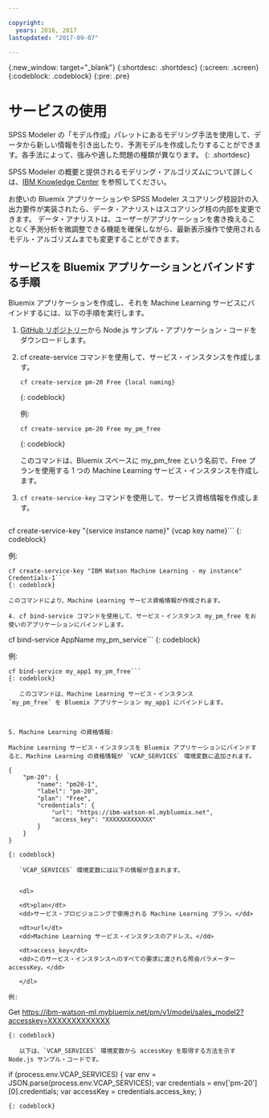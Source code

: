 ```yaml
---

copyright:
  years: 2016, 2017
lastupdated: "2017-09-07"

---
```


{:new_window: target="_blank"}
{:shortdesc: .shortdesc}
{:screen: .screen}
{:codeblock: .codeblock}
{:pre: .pre}

# サービスの使用

SPSS Modeler の「モデル作成」パレットにあるモデリング手法を使用して、データから新しい情報を引き出したり、予測モデルを作成したりすることができます。各手法によって、強みや適した問題の種類が異なります。
{: .shortdesc}

SPSS Modeler の概要と提供されるモデリング・アルゴリズムについて詳しくは、[IBM Knowledge Center](https://www.ibm.com/support/knowledgecenter/SS3RA7) を参照してください。

お使いの Bluemix アプリケーションや SPSS Modeler スコアリング枝設計の入出力要件が実装されたら、データ・アナリストはスコアリング枝の内部を変更できます。
データ・アナリストは、ユーザーがアプリケーションを書き換えることなく予測分析を微調整できる機能を確保しながら、最新表示操作で使用されるモデル・アルゴリズムまでも変更することができます。



## サービスを Bluemix アプリケーションとバインドする手順
Bluemix アプリケーションを作成し、それを Machine Learning サービスにバインドするには、以下の手順を実行します。

1. [GitHub リポジトリー](https://github.com/pmservice/customer-satisfaction-prediction)から Node.js サンプル・アプリケーション・コードをダウンロードします。

2. cf create-service コマンドを使用して、サービス・インスタンスを作成します。

   ```
   cf create-service pm-20 Free {local naming}
   ```
   {: codeblock}

   例:

   ```
   cf create-service pm-20 Free my_pm_free
   ```
   {: codeblock}

   このコマンドは、Bluemix スペースに my_pm_free という名前で、Free プランを使用する 1 つの Machine Learning サービス・インスタンスを作成します。

3. `cf create-service-key` コマンドを使用して、サービス資格情報を作成します。

   ```
cf create-service-key "{service instance name}" {vcap key name}```
   {: codeblock}

   例:

   ```
cf create-service-key "IBM Watson Machine Learning - my instance" Credentials-1```
   {: codeblock}

   このコマンドにより、Machine Learning サービス資格情報が作成されます。

4. cf bind-service コマンドを使用して、サービス・インスタンス my_pm_free をお使いのアプリケーションにバインドします。

   ```
cf bind-service AppName my_pm_service```
   {: codeblock}

   例:

   ```
cf bind-service my_app1 my_pm_free```
   {: codeblock}

      このコマンドは、Machine Learning サービス・インスタンス
   `my_pm_free` を Bluemix アプリケーション my_app1 にバインドします。



5. Machine Learning の資格情報:

   Machine Learning サービス・インスタンスを Bluemix アプリケーションにバインドすると、Machine Learning の資格情報が `VCAP_SERVICES` 環境変数に追加されます。

```
    {   
        "pm-20": {
            "name": "pm20-1",
            "label": "pm-20",
            "plan": "Free",
            "credentials": {
                "url": "https://ibm-watson-ml.mybluemix.net",
                "access_key": "XXXXXXXXXXXXX"
            }
        }       
    }
```
{: codeblock}

   `VCAP_SERVICES` 環境変数には以下の情報が含まれます。


   <dl>

   <dt>plan</dt>
   <dd>サービス・プロビジョニングで使用される Machine Learning プラン。</dd>

   <dt>url</dt>
   <dd>Machine Learning サービス・インスタンスのアドレス。</dd>

   <dt>access_key</dt>
   <dd>このサービス・インスタンスへのすべての要求に渡される照会パラメーター accessKey。</dd>

   </dl>

例:             

```
Get https://ibm-watson-ml.mybluemix.net/pm/v1/model/sales_model2?accesskey=XXXXXXXXXXXXX
```
{: codeblock}

   以下は、`VCAP_SERVICES` 環境変数から accessKey を取得する方法を示す Node.js サンプル・コードです。

```
   if (process.env.VCAP_SERVICES) {
        var env = JSON.parse(process.env.VCAP_SERVICES);
        var credentials = env['pm-20'][0].credentials;
        var accessKey = credentials.access_key;
    }
```
{: codeblock}
